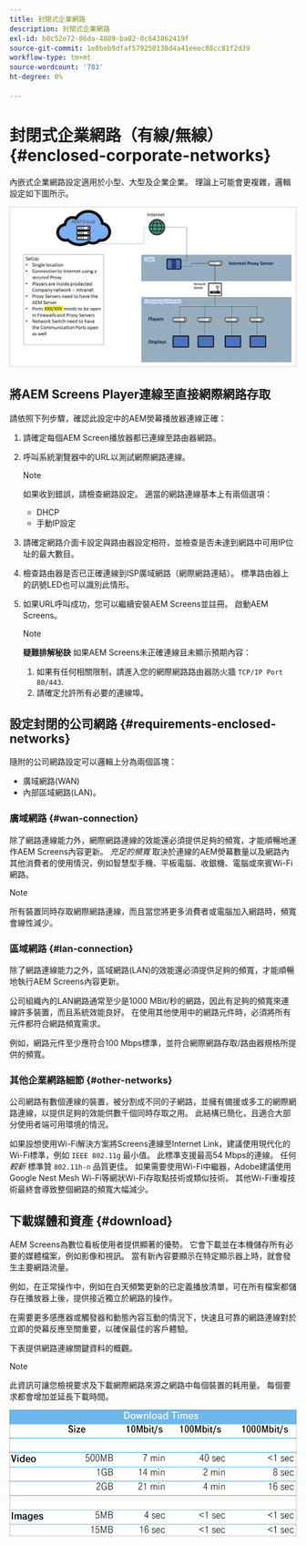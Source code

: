 ```yaml
---
title: 封閉式企業網路
description: 封閉式企業網路
exl-id: b8c52e72-86da-4089-ba02-0c643862419f
source-git-commit: 1e8beb9dfaf579250138d4a41eeec88cc81f2d39
workflow-type: tm+mt
source-wordcount: '703'
ht-degree: 0%

---
```


# 封閉式企業網路（有線/無線） {#enclosed-corporate-networks}

內嵌式企業網路設定適用於小型、大型及企業企業。 理論上可能會更複雜，邏輯設定如下圖所示。

![](/help/using/assets/enclosed-network-1.png)


## 將AEM Screens Player連線至直接網際網路存取

請依照下列步驟，確認此設定中的AEM熒幕播放器連線正確：

1. 請確定每個AEM Screen播放器都已連線至路由器網路。
1. 呼叫系統瀏覽器中的URL以測試網際網路連線。

   >[!NOTE]
   >如果收到錯誤，請檢查網路設定。 適當的網路連線基本上有兩個選項：
   >* DHCP
   >* 手動IP設定

1. 請確定網路介面卡設定與路由器設定相符，並檢查是否未達到網路中可用IP位址的最大數目。

1. 檢查路由器是否已正確連線到ISP廣域網路（網際網路連結）。 標準路由器上的訊號LED也可以識別此情形。
1. 如果URL呼叫成功，您可以繼續安裝AEM Screens並註冊。 啟動AEM Screens。

   >[!NOTE]
   >**疑難排解秘訣**
   >如果AEM Screens未正確連線且未顯示預期內容：
   >
   >1. 如果有任何相關限制，請進入您的網際網路路由器防火牆 `TCP/IP Port 80/443`.
   >1. 請確定允許所有必要的連線埠。

## 設定封閉的公司網路 {#requirements-enclosed-networks}

隨附的公司網路設定可以邏輯上分為兩個區塊：

* 廣域網路(WAN)
* 內部區域網路(LAN)。

### 廣域網路 {#wan-connection}

除了網路連線能力外，網際網路連線的效能還必須提供足夠的頻寬，才能順暢地運作AEM Screens內容更新。
*充足的頻寬* 取決於連線的AEM熒幕數量以及網路內其他消費者的使用情況，例如智慧型手機、平板電腦、收銀機、電腦或來賓Wi-Fi網路。

>[!NOTE]
>
>所有裝置同時存取網際網路連線，而且當您將更多消費者或電腦加入網路時，頻寬會線性減少。

### 區域網路 {#lan-connection}

除了網路連線能力之外，區域網路(LAN)的效能還必須提供足夠的頻寬，才能順暢地執行AEM Screens內容更新。

公司組織內的LAN網路通常至少是1000 MBit/秒的網路，因此有足夠的頻寬來連線許多裝置，而且系統效能良好。 在使用其他使用中的網路元件時，必須將所有元件都符合網路頻寬需求。

例如，網路元件至少應符合100 Mbps標準，並符合網際網路存取/路由器規格所提供的頻寬。

### 其他企業網路細節 {#other-networks}

公司網路有數個連線的裝置，被分割成不同的子網路，並擁有備援或多工的網際網路連線，以提供足夠的效能供數千個同時存取之用。
此結構已簡化，且適合大部分使用者端可用環境的情況。

如果設想使用Wi-Fi解決方案將Screens連線至Internet Link，建議使用現代化的Wi-Fi標準，例如 `IEEE 802.11g` 最小值。 此標準支援最高54 Mbps的連線。 任何 *較新* 標準贊 `802.11h-n` 品質更佳。 如果需要使用Wi-Fi中繼器，Adobe建議使用Google Nest Mesh Wi-Fi等網狀Wi-Fi存取點技術或類似技術。
其他Wi-Fi重複技術最終會導致整個網路的頻寬大幅減少。

## 下載媒體和資產 {#download}

AEM Screens為數位看板使用者提供顯著的優勢。 它會下載並在本機儲存所有必要的媒體檔案，例如影像和視訊。 當有新內容要顯示在特定顯示器上時，就會發生主要網路流量。

例如，在正常操作中，例如在白天頻繁更新的已定義播放清單，可在所有檔案都儲存在播放器上後，提供接近獨立於網路的操作。

在需要更多感應器或觸發器和動態內容互動的情況下，快速且可靠的網路連線對於立即的熒幕反應至關重要，以確保最佳的客戶體驗。

下表提供網路連線關鍵資料的概觀。

>[!NOTE]
>此資訊可讓您檢視要求及下載網際網路來源之網路中每個裝置的耗用量。 每個要求都會增加並延長下載時間。

![](/help/using/assets/enclosed-network-download.png)
